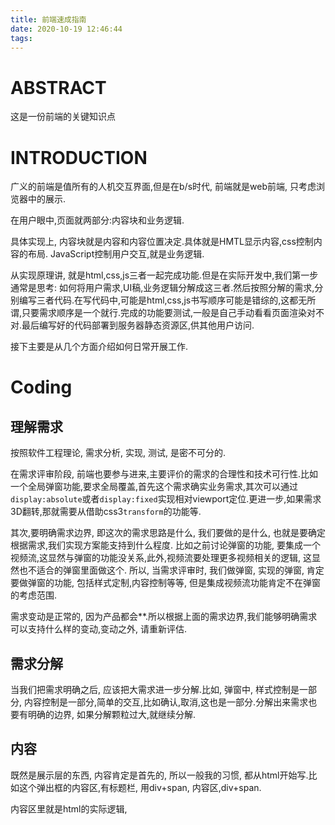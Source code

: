 ```yaml
---
title: 前端速成指南
date: 2020-10-19 12:46:44
tags:
---
```


# ABSTRACT
这是一份前端的关键知识点

# INTRODUCTION
广义的前端是值所有的人机交互界面,但是在b/s时代, 前端就是web前端, 只考虑浏览器中的展示.

在用户眼中,页面就两部分:内容块和业务逻辑. 

具体实现上, 内容块就是内容和内容位置决定.具体就是HMTL显示内容,css控制内容的布局.
JavaScript控制用户交互,就是业务逻辑.

从实现原理讲, 就是html,css,js三者一起完成功能.但是在实际开发中,我们第一步通常是思考: 如何将用户需求,UI稿,业务逻辑分解成这三者.然后按照分解的需求,分别编写三者代码.在写代码中,可能是html,css,js书写顺序可能是错综的,这都无所谓,只要需求顺序是一个就行.完成的功能要测试,一般是自己手动看看页面渲染对不对.最后编写好的代码部署到服务器静态资源区,供其他用户访问.

接下主要是从几个方面介绍如何日常开展工作.

# Coding
## 理解需求
按照软件工程理论, 需求分析, 实现, 测试, 是密不可分的.

在需求评审阶段, 前端也要参与进来,主要评价的需求的合理性和技术可行性.比如一个全局弹窗功能,要求全局覆盖,首先这个需求确实业务需求,其次可以通过`display:absolute`或者`display:fixed`实现相对viewport定位.更进一步,如果需求3D翻转,那就需要从借助css3`transform`的功能等.

其次,要明确需求边界, 即这次的需求思路是什么, 我们要做的是什么, 也就是要确定根据需求,我们实现方案能支持到什么程度. 比如之前讨论弹窗的功能, 要集成一个视频流,这显然与弹窗的功能没关系,此外,视频流要处理更多视频相关的逻辑, 这显然也不适合的弹窗里面做这个. 所以, 当需求评审时, 我们做弹窗, 实现的弹窗, 肯定要做弹窗的功能, 包括样式定制,内容控制等等, 但是集成视频流功能肯定不在弹窗的考虑范围.

需求变动是正常的, 因为产品都会**.所以根据上面的需求边界,我们能够明确需求可以支持什么样的变动,变动之外, 请重新评估.

## 需求分解
当我们把需求明确之后, 应该把大需求进一步分解.比如, 弹窗中, 样式控制是一部分, 内容控制是一部分,简单的交互,比如确认,取消,这也是一部分.分解出来需求也要有明确的边界, 如果分解颗粒过大,就继续分解.

## 内容
既然是展示层的东西, 内容肯定是首先的, 所以一般我的习惯, 都从html开始写.比如这个弹出框的内容区,有标题栏, 用div+span, 内容区,div+span.

内容区里就是html的实际逻辑,



